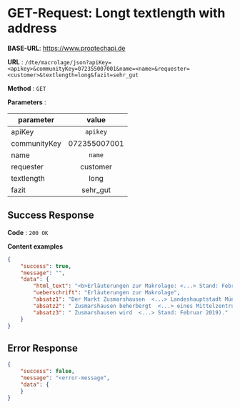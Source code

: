 # GET-Request: Longt textlength with address

**BASE-URL**: https://www.proptechapi.de

**URL** : `/dte/macrolage/json?apiKey=<apikey>&communityKey=072355007001&name=<name>&requester=<customer>&textlength=long&fazit=sehr_gut`

**Method** : `GET`

**Parameters** : 

| parameter        | value         
| ------------- |:-------------:| 
| apiKey     | `apikey` | 
| communityKey     | 072355007001 |
| name     | `name` |
| requester     | customer |
| textlength     | long |
| fazit     | sehr_gut  |

## Success Response

**Code** : `200 OK`

**Content examples**


```json
{
    "success": true,
    "message": "",
    "data": {
        "html_text": "<b>Erläuterungen zur Makrolage: <...> Stand: Februar 2019).",
        "ueberschrift": "Erläuterungen zur Makrolage",
        "absatz1": "Der Markt Zusmarshausen  <...> Landeshauptstadt München.",
        "absatz2": " Zusmarshausen beherbergt  <...> eines Mittelzentrums.",
        "absatz3": " Zusmarshausen wird  <...> Stand: Februar 2019)."
    }
}
```

## Error Response

```json
{
    "success": false,
    "message": "<error-message",
    "data": { 
    }
}
```